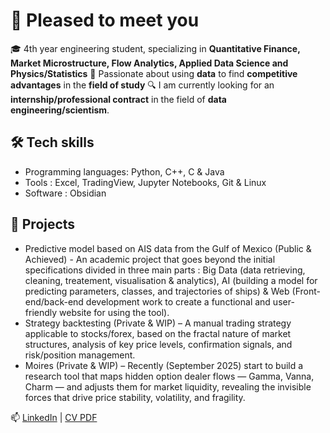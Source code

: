 <!--
## Hi there 👋 
-->

<!--
**mkkuu/mkkuu** is a ✨ _special_ ✨ repository because its `README.md` (this file) appears on your GitHub profile.

Here are some ideas to get you started:

- 🔭 I’m currently working on ...
- 🌱 I’m currently learning ...
- 👯 I’m looking to collaborate on ...
- 🤔 I’m looking for help with ...
- 💬 Ask me about ...
- 📫 How to reach me: ...
- 😄 Pronouns: ...
- ⚡ Fun fact: ...
-->

# 👋 Pleased to meet you

🎓 4th year engineering student, specializing in **Quantitative Finance, Market Microstructure, Flow Analytics, Applied Data Science and Physics/Statistics**
🚀 Passionate about using **data** to find **competitive advantages** in the **field of study**
🔍 I am currently looking for an **internship/professional contract** in the field of **data engineering/scientism**.

## 🛠 Tech skills
- Programming languages: Python, C++, C & Java
- Tools : Excel, TradingView, Jupyter Notebooks, Git & Linux
- Software : Obsidian

## 📂 Projects
- Predictive model based on AIS data from the Gulf of Mexico (Public & Achieved) - An academic project that goes beyond the initial specifications divided in three main parts : Big Data (data retrieving, cleaning, treatement, visualisation & analytics), AI (building a model for predicting parameters, classes, and trajectories of ships) & Web (Front-end/back-end development work to create a functional and user-friendly website for using the tool).
- Strategy backtesting (Private & WIP) – A manual trading strategy applicable to stocks/forex, based on the fractal nature of market structures, analysis of key price levels, confirmation signals, and risk/position management.
- Moires (Private & WIP) – Recently (September 2025) start to build a research tool that maps hidden option dealer flows — Gamma, Vanna, Charm — and adjusts them for market liquidity, revealing the invisible forces that drive price stability, volatility, and fragility.

📫 [LinkedIn](https://www.linkedin.com/in/robin-delaunay-839673333) | [CV PDF](lien_vers_ton_cv.pdf)
